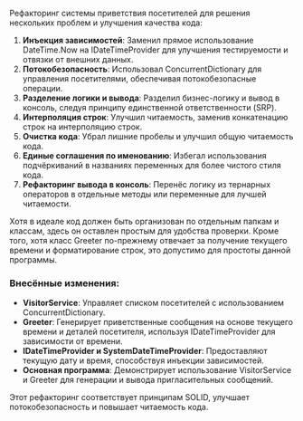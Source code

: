 Рефакторинг системы приветствия посетителей для решения нескольких проблем и улучшения качества кода:

1. **Инъекция зависимостей**: Заменил прямое использование DateTime.Now на IDateTimeProvider для улучшения тестируемости и отвязки от внешних данных.
2. **Потокобезопасность**: Использовал ConcurrentDictionary для управления посетителями, обеспечивая потокобезопасные операции.
3. **Разделение логики и вывода**: Разделил бизнес-логику и вывод в консоль, следуя принципу единственной ответственности (SRP).
4. **Интерполяция строк**: Улучшил читаемость, заменив конкатенацию строк на интерполяцию строк.
5. **Очистка кода**: Убрал лишние пробелы и улучшил общую читаемость кода.
6. **Единые соглашения по именованию**: Избегал использования подчёркиваний в названиях переменных для более чистого стиля кода.
7. **Рефакторинг вывода в консоль**: Перенёс логику из тернарных операторов в отдельные методы или переменные для лучшей читаемости.

Хотя в идеале код должен быть организован по отдельным папкам и классам, здесь он оставлен простым для удобства проверки. Кроме того, хотя класс Greeter по-прежнему отвечает за получение текущего времени и форматирование строк, это допустимо для простоты данной программы.

### Внесённые изменения:
- **VisitorService**: Управляет списком посетителей с использованием ConcurrentDictionary.
- **Greeter**: Генерирует приветственные сообщения на основе текущего времени и деталей посетителя, используя IDateTimeProvider для зависимости от времени.
- **IDateTimeProvider и SystemDateTimeProvider**: Предоставляют текущую дату и время, способствуя инъекции зависимостей.
- **Основная программа**: Демонстрирует использование VisitorService и Greeter для генерации и вывода пригласительных сообщений.

Этот рефакторинг соответствует принципам SOLID, улучшает потокобезопасность и повышает читаемость кода.
